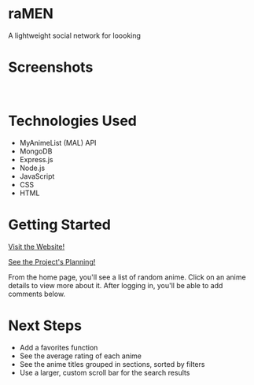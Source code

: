 # raMEN

A lightweight social network for loooking

# Screenshots

<img src="">
<img src="">
<img src="">
<img src="">

# Technologies Used

- MyAnimeList (MAL) API
- MongoDB
- Express.js
- Node.js
- JavaScript
- CSS
- HTML

# Getting Started

[Visit the Website!](https://ramen-621.herokuapp.com/)

[See the Project's Planning!](https://trello.com/b/fTMCM0TJ/ramen)

From the home page, you'll see a list of random anime. 
Click on an anime details to view more about it.
After logging in, you'll be able to add comments below.

# Next Steps

- Add a favorites function
- See the average rating of each anime
- See the anime titles grouped in sections, sorted by filters
- Use a larger, custom scroll bar for the search results